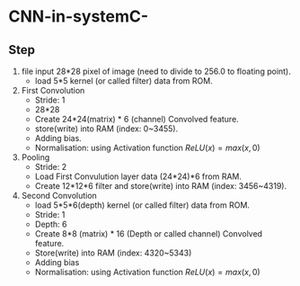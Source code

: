 # CNN-in-systemC-


## Step
1. file input 28\*28 pixel of image (need to divide to 256.0 to floating point).
	* load 5\*5 kernel (or called filter) data from ROM.
2. First Convolution
	* Stride: 1
	* 28\*28 
	* Create 24\*24\(matrix) \* 6 (channel) Convolved feature.
	* store(write) into RAM (index: 0~3455).
	* Adding bias.
	* Normalisation: using Activation function $ReLU(x) = max(x,0)$
3. Pooling
	* Stride: 2
	* Load First Convulution layer data (24\*24)\*6 from RAM.
	* Create 12\*12\*6 filter and store(write) into RAM (index: 3456~4319).
4. Second Convolution
	* load 5\*5\*6(depth) kernel (or called filter) data from ROM.
	* Stride: 1
	* Depth: 6
	* Create 8\*8 (matrix) \* 16 (Depth or called channel) Convolved feature.
	* Store(write) into RAM (index: 4320~5343)
	* Adding bias
	* Normalisation: using Activation function $ReLU(x) = max(x,0)$